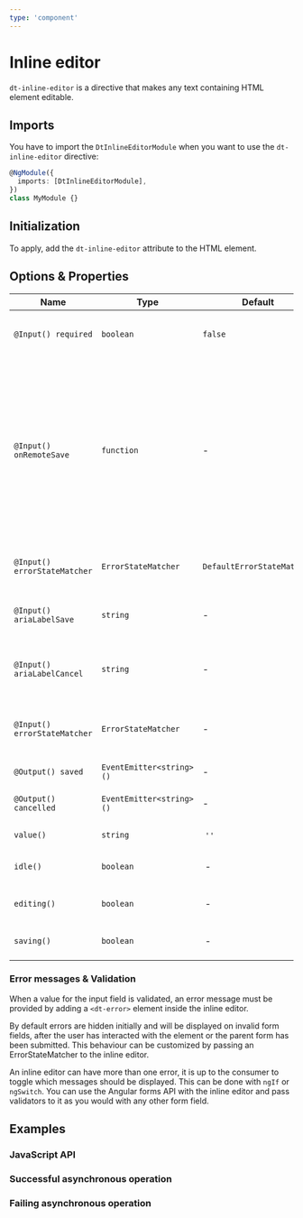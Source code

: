```yaml
---
type: 'component'
---
```


# Inline editor

`dt-inline-editor` is a directive that makes any text containing HTML element
editable.

<docs-source-example example="InlineEditorDefaultExample"></docs-source-example>

## Imports

You have to import the `DtInlineEditorModule` when you want to use the
`dt-inline-editor` directive:

```typescript
@NgModule({
  imports: [DtInlineEditorModule],
})
class MyModule {}
```

## Initialization

To apply, add the `dt-inline-editor` attribute to the HTML element.

## Options & Properties

| Name                         | Type                     | Default                    | Description                                                                                                                                                                                                                                  |
| ---------------------------- | ------------------------ | -------------------------- | -------------------------------------------------------------------------------------------------------------------------------------------------------------------------------------------------------------------------------------------- |
| `@Input() required`          | `boolean`                | `false`                    | To specify that the input field must not be left empty.                                                                                                                                                                                      |
| `@Input() onRemoteSave`      | `function`               | -                          | A callback returning an Observable that will be triggered when the (potentially async) saving of the new value has finished. The inline editor needs to be notified so it can go back to idle state if ok or stay in editing mode if failed. |
| `@Input() errorStateMatcher` | `ErrorStateMatcher`      | `DefaultErrorStateMatcher` | A class used to control when error messages are shown.                                                                                                                                                                                       |
| `@Input() ariaLabelSave`     | `string`                 | -                          | Takes precedence as the save buttons's text alternative.                                                                                                                                                                                     |
| `@Input() ariaLabelCancel`   | `string`                 | -                          | Takes precedence as the cancel button's text alternative.                                                                                                                                                                                    |
| `@Input() errorStateMatcher` | `ErrorStateMatcher`      | -                          | An errorStateMatcher that controls when to invalidate the inline editor                                                                                                                                                                      |
| `@Output() saved`            | `EventEmitter<string>()` | -                          | Emitted when value is saved.                                                                                                                                                                                                                 |
| `@Output() cancelled`        | `EventEmitter<string>()` | -                          | Emitted when editing is cancelled.                                                                                                                                                                                                           |
| `value()`                    | `string`                 |  `''`                      |  Value of the inline editor.                                                                                                                                                                                                                 |
| `idle()`                     | `boolean`                |  -                         |  Whether current mode is idle (readonly).                                                                                                                                                                                                    |
| `editing()`                  | `boolean`                |  -                         |  Whether current mode is editing (readonly).                                                                                                                                                                                                 |
| `saving()`                   | `boolean`                |  -                         |  Whether current mode is saving (readonly).                                                                                                                                                                                                  |

### Error messages & Validation

When a value for the input field is validated, an error message must be provided
by adding a `<dt-error>` element inside the inline editor.

<docs-source-example example="InlineEditorRequiredExample"></docs-source-example>

By default errors are hidden initially and will be displayed on invalid form
fields, after the user has interacted with the element or the parent form has
been submitted. This behaviour can be customized by passing an ErrorStateMatcher
to the inline editor.

An inline editor can have more than one error, it is up to the consumer to
toggle which messages should be displayed. This can be done with `ngIf` or
`ngSwitch`. You can use the Angular forms API with the inline editor and pass
validators to it as you would with any other form field.

<docs-source-example example="InlineEditorValidationExample"></docs-source-example>

## Examples

### JavaScript API

<docs-source-example example="InlineEditorApiExample"></docs-source-example>

### Successful asynchronous operation

<docs-source-example example="InlineEditorSuccessfulExample"></docs-source-example>

### Failing asynchronous operation

<docs-source-example example="InlineEditorFailingExample"></docs-source-example>
